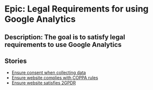 # Epic: Legal Requirements for using Google Analytics
## Description: The goal is to satisfy legal requirements to use Google Analytics
## Stories
* [Ensure consent when collecting data](stories/story_consent_collecting_data.md)
* [Ensure website complies with COPPA rules](stories/story_comply_COPPA.md)
* [Ensure website satisfies 2GPDR](stories/story_consent_collecting_data.md)